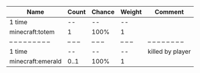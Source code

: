 | Name              | Count | Chance | Weight | Comment          |
| ----------------- | ----- | ------ | ------ | ---------------- |
| 1 time            |    -- |     -- |     -- |                  |
| minecraft:totem   |     1 |   100% |      1 |                  |
| – – – – – – – – – | – – – | – – –  | – – –  | – – – – – – – –  |
| 1 time            |    -- |     -- |     -- | killed by player |
| minecraft:emerald |  0..1 |   100% |      1 |                  |
